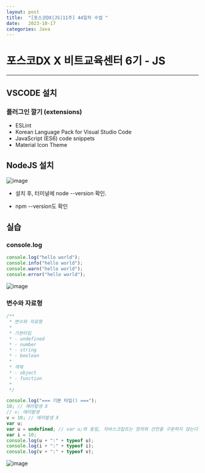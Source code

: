 ```yaml
---
layout: post
title:  "[포스코DX|JS|11주] 44일차 수업 "
date:   2023-10-17
categories: Java
---
```


# 포스코DX X 비트교육센터 6기 - JS

---

## VSCODE 설치

### 플러그인 깔기 (extensions)

- ESLint
- Korean Language Pack for Visual Studio Code
- JavaScript (ES6) code snippets
- Material Icon Theme

## NodeJS 설치

![image](https://github.com/talkingOrange/talkingOrange.github.io/assets/88815795/3a5211e1-83c5-44f7-aaae-b51995453341)

- 설치 후, 터미널에 node --version 확인.

- npm --version도 확인

## 실습 


### console.log

```js
console.log("hello world");
console.info("hello world");
console.warn("hello world");
console.error("hello world");

```

![image](https://github.com/talkingOrange/talkingOrange.github.io/assets/88815795/aefdd78b-4ed0-4fe7-9910-122a5ecfc778)

### 변수와 자료형

```js
/**
 * 변수와 자료형
 *
 * 기본타입
 * - undefined
 * - number
 * - string
 * - boolean
 *
 * 객체
 * - object
 * - function
 *
 */

console.log("=== 기본 타입() ===");
10; // 에러발생 X
// v; 에러발생
v = 10; // 에러발생 X
var u;
var u = undefined; // var u;와 동일, 자바스크립트는 정의와 선언을 구분하지 않는다.
var i = 10;
console.log(u + ":" + typeof u);
console.log(i + ":" + typeof i);
console.log(v + ":" + typeof v);

```

![image](https://github.com/talkingOrange/talkingOrange.github.io/assets/88815795/7323b9ad-c752-4055-83cd-625d2ebf451e)
